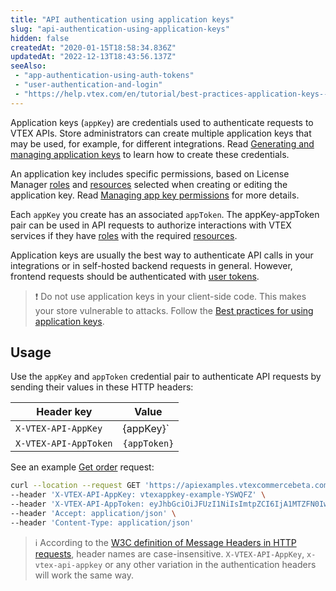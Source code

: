 ```yaml
---
title: "API authentication using application keys"
slug: "api-authentication-using-application-keys"
hidden: false
createdAt: "2020-01-15T18:58:34.836Z"
updatedAt: "2022-12-13T18:43:56.137Z"
seeAlso:
 - "app-authentication-using-auth-tokens"
 - "user-authentication-and-login"
 - "https://help.vtex.com/en/tutorial/best-practices-application-keys--7b6nD1VMHa49aI5brlOvJm"
---
```


Application keys (`appKey`) are credentials used to authenticate requests to VTEX APIs. Store administrators can create multiple application keys that may be used, for example, for different integrations. Read [Generating and managing application keys](https://help.vtex.com/en/tutorial/application-keys--2iffYzlvvz4BDMr6WGUtet) to learn how to create these credentials.

An application key includes specific permissions, based on License Manager [roles](https://help.vtex.com/en/tutorial/roles--7HKK5Uau2H6wxE1rH5oRbc) and [resources](https://help.vtex.com/en/tutorial/license-manager-resources--3q6ztrC8YynQf6rdc6euk3) selected when creating or editing the application key. Read [Managing app key permissions](https://help.vtex.com/en/tutorial/application-keys--2iffYzlvvz4BDMr6WGUtet#managing-app-key-permissions) for more details.

Each `appKey` you create has an associated `appToken`. The appKey-appToken pair can be used in API requests to authorize interactions with VTEX services if they have [roles](https://help.vtex.com/en/tutorial/roles--7HKK5Uau2H6wxE1rH5oRbc) with the required [resources](https://help.vtex.com/en/tutorial/license-manager-resources--3q6ztrC8YynQf6rdc6euk3?&utm_source=autocomplete).

Application keys are usually the best way to authenticate API calls in your integrations or in self-hosted backend requests in general. However, frontend requests should be authenticated with [user tokens](https://developers.vtex.com/docs/guides/user-authentication-and-login).

>❗ Do not use application keys in your client-side code. This makes your store vulnerable to attacks. Follow the [Best practices for using application keys](https://help.vtex.com/en/tutorial/best-practices-application-keys--7b6nD1VMHa49aI5brlOvJm#never-use-client-side-code-for-integrations).

## Usage

Use the `appKey` and `appToken` credential pair to authenticate API requests by sending their values in these HTTP headers:

| Header key | Value |
| - | - |
| `X-VTEX-API-AppKey` | {appKey}` |
| `X-VTEX-API-AppToken` | `{appToken}` |

See an example [Get order](https://developers.vtex.com/vtex-rest-api/reference/getorder) request:

```bash
curl --location --request GET 'https://apiexamples.vtexcommercebeta.com.br/api/oms/pvt/orders/:orderId' \
--header 'X-VTEX-API-AppKey: vtexappkey-example-YSWQFZ' \
--header 'X-VTEX-API-AppToken: eyJhbGciOiJFUzI1NiIsImtpZCI6IjA1MTZFN0IwMDNFODMxRTg0QkFDOTg2NzBCNUM2QTRERTlBN0RFNkUiLCJ0eXAiOiJqd3QifQ.eyJzdWIiOiJwZWRyby5jb3N0YUB2dGV4LmNvbS5iciIsImFjY291bnQiOiJhcHBsaWFuY2V0aGVtZSIsImF1ZGllbmNlIjoiYWRtaW4iLCJzZXNzIjoiZjU3YjMyMGItMWE3YS00YzlkLWJkNDMtZTE4NDdhYmE1MTE1IiwiZXhwIjoxNjE2NzY3Mjc4LCJ1c2VySWQiOiJmYjU0MmU1MS01NDg4LTRjMzQtOGQxNy1lZDhmY2Y1OTdhOTQiLCJpYXQiOjE2MwerY2ODA4NzgsImlzcyI6InRva2VuLWVtaXR0ZXIiLCJqdGkiOiJmYTI0YWJiOC03Y2E5LTQ3NjUtYmYzNC1kMmvU5YTgzYjYxZmUifQ.23rn-2dEdAAYXJX2exrxDEdbieyKWsVKABeSUNeFWyhz7xRd7d5EcxwiMLjM3bRaBOKrAA9Op7ocn89c45qQ' \
--header 'Accept: application/json' \
--header 'Content-Type: application/json'
```

>ℹ️️ According to the [W3C definition of Message Headers in HTTP requests](https://www.w3.org/Protocols/rfc2616/rfc2616-sec4.html#sec4.2), header names are case-insensitive. `X-VTEX-API-AppKey`, `x-vtex-api-appkey` or any other variation in the authentication headers will work the same way.
